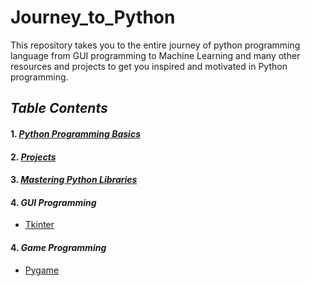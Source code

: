 # Journey_to_Python
This repository takes you to the entire journey of python programming language from GUI programming to  Machine Learning and many other resources and projects to get you inspired and motivated in Python programming.

## *Table Contents*
#### 1. *[Python Programming Basics](https://github.com/akashdiphazra/Journey_to_Python/tree/main/Python%20Programming%20Basics)*
#### 2. *[Projects](https://github.com/akashdiphazra/Journey_to_Python/tree/main/Projects)*
#### 3. *[Mastering Python Libraries]()*
#### 4. *GUI Programming*
   - [Tkinter](https://github.com/akashdiphazra/Journey_to_Python/tree/main/GUI%20Programming)
#### 4. *Game Programming*
   - [Pygame]()
